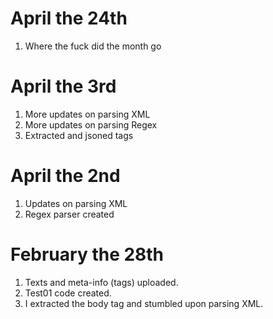 # April the 24th
1. Where the fuck did the month go
# April the 3rd
1. More updates on parsing XML
2. More updates on parsing Regex
3. Extracted and jsoned tags
# April the 2nd
1. Updates on parsing XML
2. Regex parser created
# February the 28th
1. Texts and meta-info (tags) uploaded.
2. Test01 code created.
3. I extracted the body tag and stumbled upon parsing XML.
